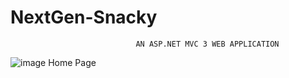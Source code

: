 # NextGen-Snacky
                                AN ASP.NET MVC 3 WEB APPLICATION
![image](https://user-images.githubusercontent.com/48886326/159074464-489c113a-1b10-42b0-b242-32d4e4488c34.png)
                                           Home Page
